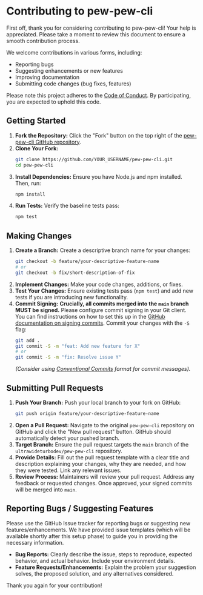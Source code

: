 # Contributing to pew-pew-cli

First off, thank you for considering contributing to pew-pew-cli! Your help is appreciated. Please take a moment to review this document to ensure a smooth contribution process.

We welcome contributions in various forms, including:
*   Reporting bugs
*   Suggesting enhancements or new features
*   Improving documentation
*   Submitting code changes (bug fixes, features)

Please note this project adheres to the [Code of Conduct](CODE_OF_CONDUCT.md). By participating, you are expected to uphold this code.

## Getting Started

1.  **Fork the Repository:** Click the "Fork" button on the top right of the [pew-pew-cli GitHub repository](https://github.com/ultrawideturbodev/pew-pew-cli).
2.  **Clone Your Fork:**
    ```bash
    git clone https://github.com/YOUR_USERNAME/pew-pew-cli.git
    cd pew-pew-cli
    ```
3.  **Install Dependencies:** Ensure you have Node.js and npm installed. Then, run:
    ```bash
    npm install
    ```
4.  **Run Tests:** Verify the baseline tests pass:
    ```bash
    npm test
    ```

## Making Changes

1.  **Create a Branch:** Create a descriptive branch name for your changes:
    ```bash
    git checkout -b feature/your-descriptive-feature-name
    # or
    git checkout -b fix/short-description-of-fix
    ```
2.  **Implement Changes:** Make your code changes, additions, or fixes.
3.  **Test Your Changes:** Ensure existing tests pass (`npm test`) and add new tests if you are introducing new functionality.
4.  **Commit Signing:** **Crucially, all commits merged into the `main` branch MUST be signed.** Please configure commit signing in your Git client. You can find instructions on how to set this up in the [GitHub documentation on signing commits](https://docs.github.com/en/authentication/managing-commit-signature-verification/signing-commits). Commit your changes with the `-S` flag:
    ```bash
    git add .
    git commit -S -m "feat: Add new feature for X"
    # or
    git commit -S -m "fix: Resolve issue Y"
    ```
    *(Consider using [Conventional Commits](https://www.conventionalcommits.org/) format for commit messages).*

## Submitting Pull Requests

1.  **Push Your Branch:** Push your local branch to your fork on GitHub:
    ```bash
    git push origin feature/your-descriptive-feature-name
    ```
2.  **Open a Pull Request:** Navigate to the original `pew-pew-cli` repository on GitHub and click the "New pull request" button. GitHub should automatically detect your pushed branch.
3.  **Target Branch:** Ensure the pull request targets the `main` branch of the `ultrawideturbodev/pew-pew-cli` repository.
4.  **Provide Details:** Fill out the pull request template with a clear title and description explaining your changes, why they are needed, and how they were tested. Link any relevant issues.
5.  **Review Process:** Maintainers will review your pull request. Address any feedback or requested changes. Once approved, your signed commits will be merged into `main`.

## Reporting Bugs / Suggesting Features

Please use the GitHub Issue tracker for reporting bugs or suggesting new features/enhancements. We have provided issue templates (which will be available shortly after this setup phase) to guide you in providing the necessary information.

*   **Bug Reports:** Clearly describe the issue, steps to reproduce, expected behavior, and actual behavior. Include your environment details.
*   **Feature Requests/Enhancements:** Explain the problem your suggestion solves, the proposed solution, and any alternatives considered.

Thank you again for your contribution! 